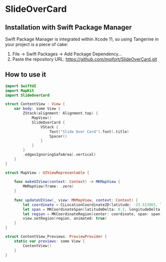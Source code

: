 # SlideOverCard



## Installation with Swift Package Manager

Swift Package Manager is integrated within Xcode 11, so using Tangerine in your project is a piece of cake:

1. File → Swift Packages → Add Package Dependency...
2. Paste the repository URL: https://github.com/moifort/SlideOverCard.git


## How to use it

```swift
import SwiftUI
import MapKit
import SlideOverCard

struct ContentView : View {
    var body: some View {
        ZStack(alignment: Alignment.top) {
            MapView()
            SlideOverCard {
                VStack {
                    Text("Slide Over Card").font(.title)
                    Spacer()
                }
            }
        }
        .edgesIgnoringSafeArea(.vertical)
    }
}

struct MapView : UIViewRepresentable {
    
    func makeUIView(context: Context) -> MKMapView {
        MKMapView(frame: .zero)
    }
    
    func updateUIView(_ view: MKMapView, context: Context) {
        let coordinate = CLLocationCoordinate2D(latitude: -33.523065, longitude: 151.394551)
        let span = MKCoordinateSpan(latitudeDelta: 0.2, longitudeDelta: 0.2)
        let region = MKCoordinateRegion(center: coordinate, span: span)
        view.setRegion(region, animated: true)
    }
}

struct ContentView_Previews: PreviewProvider {
    static var previews: some View {
        ContentView()
    }
}
```
